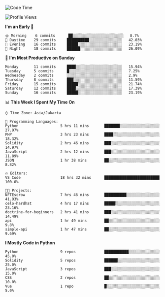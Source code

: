 <!--START_SECTION:waka-->
![Code Time](http://img.shields.io/badge/Code%20Time-0%20secs-blue)

![Profile Views](http://img.shields.io/badge/Profile%20Views-0-blue)

**I'm an Early 🐤** 

```text
🌞 Morning    6 commits      ██░░░░░░░░░░░░░░░░░░░░░░░   8.7% 
🌆 Daytime    29 commits     ██████████░░░░░░░░░░░░░░░   42.03% 
🌃 Evening    16 commits     █████░░░░░░░░░░░░░░░░░░░░   23.19% 
🌙 Night      18 commits     ██████░░░░░░░░░░░░░░░░░░░   26.09%

```
📅 **I'm Most Productive on Sunday** 

```text
Monday       11 commits     ████░░░░░░░░░░░░░░░░░░░░░   15.94% 
Tuesday      5 commits      █░░░░░░░░░░░░░░░░░░░░░░░░   7.25% 
Wednesday    2 commits      ░░░░░░░░░░░░░░░░░░░░░░░░░   2.9% 
Thursday     8 commits      ███░░░░░░░░░░░░░░░░░░░░░░   11.59% 
Friday       15 commits     █████░░░░░░░░░░░░░░░░░░░░   21.74% 
Saturday     12 commits     ████░░░░░░░░░░░░░░░░░░░░░   17.39% 
Sunday       16 commits     █████░░░░░░░░░░░░░░░░░░░░   23.19%

```


📊 **This Week I Spent My Time On** 

```text
⌚︎ Time Zone: Asia/Jakarta

💬 Programming Languages: 
Python                   5 hrs 11 mins       ███████░░░░░░░░░░░░░░░░░░   27.97% 
PHP                      3 hrs 23 mins       ████░░░░░░░░░░░░░░░░░░░░░   18.32% 
Solidity                 2 hrs 46 mins       ███░░░░░░░░░░░░░░░░░░░░░░   14.97% 
JavaScript               2 hrs 12 mins       ███░░░░░░░░░░░░░░░░░░░░░░   11.89% 
JSON                     1 hr 38 mins        ██░░░░░░░░░░░░░░░░░░░░░░░   8.82%

🔥 Editors: 
VS Code                  18 hrs 32 mins      █████████████████████████   100.0%

🐱‍💻 Projects: 
NFTEscrow                7 hrs 46 mins       ██████████░░░░░░░░░░░░░░░   41.93% 
celo-hardhat             4 hrs 17 mins       █████░░░░░░░░░░░░░░░░░░░░   23.16% 
doctrine-for-beginners   2 hrs 41 mins       ███░░░░░░░░░░░░░░░░░░░░░░   14.49% 
api                      1 hr 49 mins        ██░░░░░░░░░░░░░░░░░░░░░░░   9.8% 
simple-api               1 hr 47 mins        ██░░░░░░░░░░░░░░░░░░░░░░░   9.69%

```

**I Mostly Code in Python** 

```text
Python                   9 repos             ███████████░░░░░░░░░░░░░░   45.0% 
Solidity                 5 repos             ██████░░░░░░░░░░░░░░░░░░░   25.0% 
JavaScript               3 repos             ███░░░░░░░░░░░░░░░░░░░░░░   15.0% 
CSS                      2 repos             ██░░░░░░░░░░░░░░░░░░░░░░░   10.0% 
Vue                      1 repo              █░░░░░░░░░░░░░░░░░░░░░░░░   5.0%

```



<!--END_SECTION:waka-->
